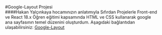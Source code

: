 #Google-Layout Projesi  
####Hakan Yalçınkaya hocamınızın anlatımıyla Sıfırdan Projelerle Front-end ve React 18.x Öğren eğitimi kapsamında HTML ve CSS kullanarak google ana sayfasının temel düzenini oluşturdum.
Aşagıdaki bağlantıdan ulaşabilirsiniz:
[Google-Layout](https://emirsungu-google-layout-clone.netlify.app/)
